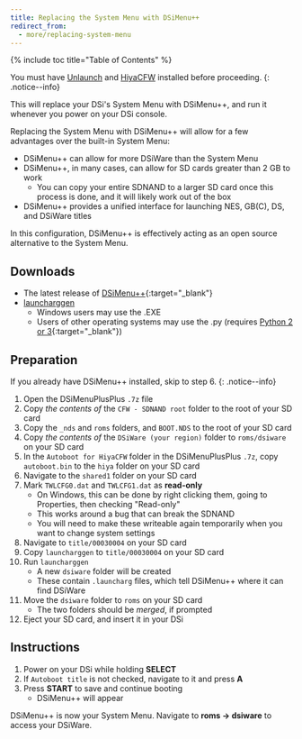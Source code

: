 ```yaml
---
title: Replacing the System Menu with DSiMenu++
redirect_from:
  - more/replacing-system-menu
---
```


{% include toc title="Table of Contents" %}

You must have [Unlaunch](/guide/installing-unlaunch/) and [HiyaCFW](/guide/installing-hiyacfw/) installed before proceeding.
{: .notice--info}

This will replace your DSi's System Menu with DSiMenu++, and run it whenever you power on your DSi console.

Replacing the System Menu with DSiMenu++ will allow for a few advantages over the built-in System Menu:
* DSiMenu++ can allow for more DSiWare than the System Menu
* DSiMenu++, in many cases, can allow for SD cards greater than 2 GB to work
    - You can copy your entire SDNAND to a larger SD card once this process is done, and it will likely work out of the box
* DSiMenu++ provides a unified interface for launching NES, GB(C), DS, and DSiWare titles

In this configuration, DSiMenu++ is effectively acting as an open source alternative to the System Menu.

## Downloads
- The latest release of [DSiMenu++](https://github.com/Robz8/DSiMenuPlusPlus/releases){:target="_blank"}
- [launcharggen](/assets/files/launcharggen.zip)
  - Windows users may use the .EXE
  - Users of other operating systems may use the .py (requires [Python 2 or 3](https://www.python.org/downloads/){:target="_blank"})

## Preparation
If you already have DSiMenu++ installed, skip to step 6.
{: .notice--info}
1. Open the DSiMenuPlusPlus `.7z` file
2. Copy *the contents of* the `CFW - SDNAND root` folder to the root of your SD card
3. Copy the `_nds` and `roms` folders, and `BOOT.NDS` to the root of your SD card
4. Copy *the contents of* the `DSiWare (your region)` folder to `roms/dsiware` on your SD card
5. In the `Autoboot for HiyaCFW` folder in the DSiMenuPlusPlus `.7z`, copy `autoboot.bin` to the `hiya` folder on your SD card
6. Navigate to the `shared1` folder on your SD card
7. Mark `TWLCFG0.dat` and `TWLCFG1.dat` as **read-only**
    - On Windows, this can be done by right clicking them, going to Properties, then checking "Read-only"
    - This works around a bug that can break the SDNAND
    - You will need to make these writeable again temporarily when you want to change system settings
8. Navigate to `title/00030004` on your SD card
9. Copy `launcharggen` to `title/00030004` on your SD card
10. Run `launcharggen`
    - A new `dsiware` folder will be created
    - These contain `.launcharg` files, which tell DSiMenu++ where it can find DSiWare
11. Move the `dsiware` folder to `roms` on your SD card
    - The two folders should be *merged*, if prompted
12. Eject your SD card, and insert it in your DSi 

## Instructions
1. Power on your DSi while holding **SELECT**
2. If `Autoboot title` is not checked, navigate to it and press **A**
3. Press **START** to save and continue booting
    - DSiMenu++ will appear

DSiMenu++ is now your System Menu. Navigate to **roms -> dsiware** to access your DSiWare.
